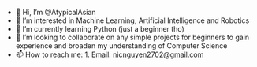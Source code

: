 - 👋 Hi, I’m @AtypicalAsian
- 👀 I’m interested in Machine Learning, Artificial Intelligence and Robotics
- 🌱 I’m currently learning Python (just a beginner tho)
- 💞️ I’m looking to collaborate on any simple projects for beginners to gain experience and broaden my understanding of Computer Science 
- 📫 How to reach me: 
       1. Email: nicnguyen2702@gmail.com

<!---
AtypicalAsian/AtypicalAsian is a ✨ special ✨ repository because its `README.md` (this file) appears on your GitHub profile.
You can click the Preview link to take a look at your changes.
--->
